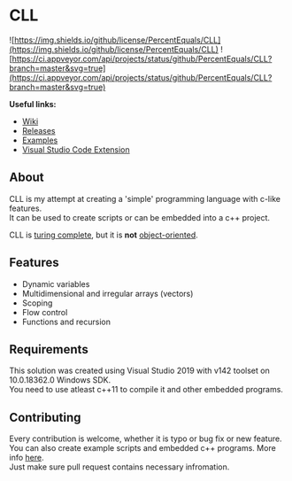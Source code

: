 # CLL

![https://img.shields.io/github/license/PercentEquals/CLL](https://img.shields.io/github/license/PercentEquals/CLL)
![https://ci.appveyor.com/api/projects/status/github/PercentEquals/CLL?branch=master&svg=true](https://ci.appveyor.com/api/projects/status/github/PercentEquals/CLL?branch=master&svg=true)  
  
**Useful links:**  

* [Wiki](https://github.com/PercentEquals/CLL/wiki)  
* [Releases](https://github.com/PercentEquals/CLL/releases)  
* [Examples](https://github.com/PercentEquals/CLL/tree/master/Examples)  
* [Visual Studio Code Extension](https://github.com/PercentEquals/CLL/tree/master/VisualStudioCode)  
  
## About
  
CLL is my attempt at creating a 'simple' programming language with c-like features.  
It can be used to create scripts or can be embedded into a c++ project.  
  
CLL is [turing complete](https://en.wikipedia.org/wiki/Turing_completeness), but it is **not** [object-oriented](https://en.wikipedia.org/wiki/Object-oriented_programming).  
  
## Features
  
* Dynamic variables  
* Multidimensional and irregular arrays (vectors)
* Scoping  
* Flow control  
* Functions and recursion  

## Requirements

This solution was created using Visual Studio 2019 with v142 toolset on 10.0.18362.0 Windows SDK.  
You need to use atleast c++11 to compile it and other embedded programs.  

## Contributing

Every contribution is welcome, whether it is typo or bug fix or new feature.  
You can also create example scripts and embedded c++ programs. More info [here](https://github.com/PercentEquals/CLL/tree/master/Examples/scripts).  
Just make sure pull request contains necessary infromation.
